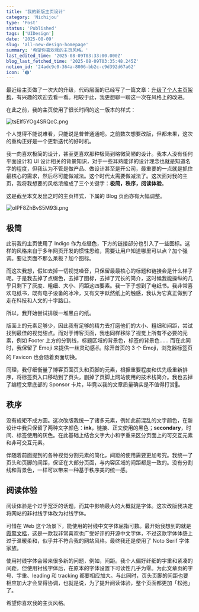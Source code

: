 ```yaml
---
title: '我的新版主页设计'
category: 'Nichijou'
type: 'Post'
status: 'Published'
tags: ['UIDesign']
date: '2025-08-09'
slug: 'all-new-design-homepage'
summary: '希望你喜欢我的主页风格。'
last_edited_time: '2025-08-09T03:33:00.000Z'
blog_last_fetched_time: '2025-08-09T03:35:48.245Z'
notion_id: '24adc9c0-364a-8006-bb2c-c9d392d67a62'
icon: '🖨️'
---
```


最近给主页做了一次大的升级，代码层面的已经写了一篇文章：[升级了个人主页架构](https://varzy.me/posts/homepage-upgrading)，有兴趣的欢迎去看一看。相较于此，我更想聊一聊这一次在风格上的改进。

在此之前，我的主页使用了很长时间的这一版本的样式：

![tsEIf5YOg4SRQcC.png](https://cdn.sa.net/2025/08/09/tsEIf5YOg4SRQcC.png)

个人觉得不能说难看，只能说是普普通通吧。之前数次想要改版，但都未果，这次的重构正好是一个更新迭代的好时机。

我一向喜欢极简的设计，甚至更喜欢那种极简到略微简陋的设计。我本人没有任何平面设计和 UI 设计相关的背景知识，对于一些耳熟能详的设计理念也就是知道名字的程度，但我认为不管是做产品、做设计甚至是开公司，最重要的一点就是抓住最核心的需求，然后尽可能做减法。这个时代太需要做减法了。这次面对我的主页，我将我想要的风格浓缩成了三个关键字：**极简，秩序，阅读体验**。

这是截至本文发出之时的主页样式，下属的 Blog 页面亦有大幅调整。

![olPF8ZhBvS5M93i.png](https://cdn.sa.net/2025/08/09/olPF8ZhBvS5M93i.png)

## 极简

此前我的主页使用了 Indigo 作为点缀色，下方的链接部分也引入了一些图标。这样的风格来自于多年网页开发的惯性思维，需要让用户知道哪里可以点？加个强调。要让页面不那么呆板？加个图标。

而这次我想，假如去掉一切视觉噪音，只保留最最核心的标题和链接会是什么样子呢。于是我去掉了点缀色，去掉了图标，去掉了冗长的简介，这时候我能操纵的几乎只剩下了灰度、粗细、大小、间距这四要素。我一下子想到了电纸书。我非常喜欢电纸书，既有电子设备的冰冷，又有文字跃然纸上的触感，我认为它真正做到了走在科技和人文的十字路口。

所以，我开始尝试排版一堆黑白的纸。

版面上的元素足够少，因此我有足够的精力去打磨他们的大小、粗细和间距，尝试找到最佳的视觉甜点。而对于博客页面，我也同样移除了视觉上所有不必要的元素，例如 Footer 上方的分割线，标题区域的背景色，标签的背景色…… 而在此同时，我保留了 Emoji 来提供一丝灵动感✌️。除开首页的 3 个 Emoji，浏览器标签页的 Favicon 也会随着页面切换。

同理，我仔细衡量了博客页面页头和页脚的元素，根据重要程度和优先级重新排序，将标签页入口移动到了页头，删掉了页脚上网站使用的技术栈简介。我也去掉了编程文章底部的 Sponsor 卡片，毕竟以我的文章质量确实是不值得打赏🌚。

## 秩序

没有规矩不成方圆。这次改版我统一了诸多元素，例如此前混乱的文字颜色，在新设计中我只保留了两种文字颜色：**ink**，链接、正文使用的黑色；**secondary**，时间、标签使用的灰色。在此基础上结合文字大小和字重来区分页面上的可交互元素和非可交互元素。

伴随着前面提到的各种视觉分割元素的简化，间距的使用需要更加考究。我统一了页头和页脚的间距，保证在大部分页面，与内容区域的间距都是一致的。没有分割线和背景色，一样可以带来一种基于秩序美的统一感。

## 阅读体验

阅读体验是个过于宽泛的话题，而其中影响最大的大概就是字体。这次改版我决定将网站的非衬线字体改为衬线字体。

可惜在 Web 这个场景下，能使用的衬线中文字体屈指可数。最开始我想到的就是 [霞鹜文楷](https://github.com/lxgw/LxgwWenKai)，这是一款我非常喜欢也广受好评的开源中文字体，不过这款字体体感上过于温暖柔和，似乎并不符合我的网站风格。最终我还是使用了 Noto Serif 字体家族。

使用衬线字体会带来很多新的问题，例如，间距。我个人偏好纤细的字重和紧凑的间距，但使用衬线字体后，在原本的字体设置下可读性几乎为零。为此文章页的字号、字重、leading 和 tracking 都要相应加大。与此同时，页头页脚的间距也要相应加大才会显得协调，也就是说，为了提升阅读体验，整个页面都更加「松弛」了。

希望你喜欢我的主页风格。
